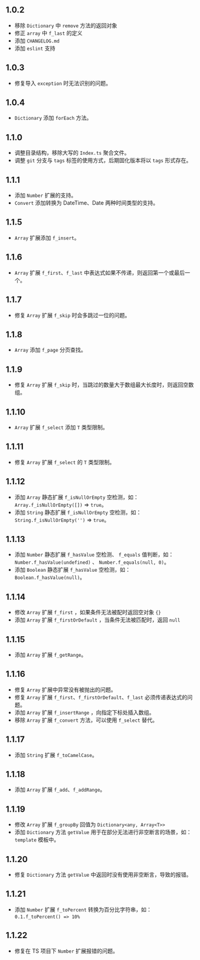 ## 1.0.2

- 移除 `Dictionary` 中 `remove` 方法的返回对象
- 修正 `array` 中 `f_last` 的定义
- 添加 `CHANGELOG.md`
- 添加 `eslint` 支持

## 1.0.3

- 修复导入 `exception` 时无法识别的问题。

## 1.0.4

- `Dictionary` 添加 `forEach` 方法。

## 1.1.0

- 调整目录结构，移除大写的 `Index.ts` 聚合文件。
- 调整 `git` 分支与 `tags` 标签的使用方式，后期固化版本将以 `tags` 形式存在。

## 1.1.1

- 添加 `Number` 扩展的支持。
- `Convert` 添加转换为 DateTime、Date 两种时间类型的支持。

## 1.1.5

- `Array` 扩展添加 `f_insert`。

## 1.1.6

- `Array` 扩展 `f_first`、`f_last` 中表达式如果不传递，则返回第一个或最后一个。

## 1.1.7

- 修复 `Array` 扩展 `f_skip` 时会多跳过一位的问题。

## 1.1.8

- `Array` 添加 `f_page` 分页查找。

## 1.1.9

- 修复 `Array` 扩展 `f_skip` 时，当跳过的数量大于数组最大长度时，则返回空数组。

## 1.1.10

- `Array` 扩展 `f_select` 添加 `T` 类型限制。

## 1.1.11

- 修复 `Array` 扩展 `f_select` 的 `T` 类型限制。

## 1.1.12

- 添加 `Array` 静态扩展 `f_isNullOrEmpty` 空检测，如：`Array.f_isNullOrEmpty([])` => `true`。
- 添加 `String` 静态扩展 `f_isNullOrEmpty` 空检测，如：`String.f_isNullOrEmpty('')` => `true`。

## 1.1.13

- 添加 `Number` 静态扩展 `f_hasValue` 空检测、 `f_equals` 值判断，如：`Number.f_hasValue(undefined)` 、 `Number.f_equals(null, 0)`。
- 添加 `Boolean` 静态扩展 `f_hasValue` 空检测，如：`Boolean.f_hasValue(null)`。

## 1.1.14

- 修改 `Array` 扩展 `f_first` ，如果条件无法被配时返回空对象 `{}`
- 添加 `Array` 扩展 `f_firstOrDefault` ，当条件无法被匹配时，返回 `null`

## 1.1.15

- 添加 `Array` 扩展 `f_getRange`。

## 1.1.16

- 修复 `Array` 扩展中异常没有被抛出的问题。
- 修复 `Array` 扩展 `f_first`、`f_firstOrDefault`、`f_last` 必须传递表达式的问题。
- 添加 `Array` 扩展 `f_insertRange` ，向指定下标处插入数组。
- 移除 `Array` 扩展 `f_convert` 方法，可以使用 `f_select` 替代。

## 1.1.17

- 添加 `String` 扩展 `f_toCamelCase`。

## 1.1.18

- 添加 `Array` 扩展 `f_add`、`f_addRange`。

## 1.1.19

- 修改 `Array` 扩展 `f_groupBy` 回值为 `Dictionary<any, Array<T>>`
- 添加 `Dictionary` 方法 `getValue` 用于在部分无法进行非空断言的场景，如：`template` 模板中。

## 1.1.20

- 修复 `Dictionary` 方法 `getValue` 中返回时没有使用非空断言，导致的报错。

## 1.1.21

- 添加 `Number` 扩展 `f_toPercent` 转换为百分比字符串，如：`0.1.f_toPercent() => 10%`

## 1.1.22

- 修复在 TS 项目下 `Number` 扩展报错的问题。
